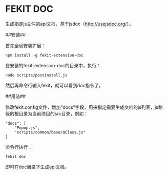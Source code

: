 FEKIT DOC
=====================

生成指定js文件的api文档，基于jsdoc（<http://usejsdoc.org/>）。


##安装##

首先全局安装扩展：

    npm install -g fekit-extension-doc

在安装的fekit-extension-doc的目录中，执行：

    node scripts/postinstall.js

然后再命令行输入fekit，就可以看到doc指令了。


##用法##

修改fekit.config文件，增加"docs"字段，用来指定需要生成文档的js列表，js路径的根目录为当前项目的src目录，例如：

    "docs": [
        "Popup.js",
        "scripts/common/base/QClass.js"
    ]

命令行执行：

    fekit doc

即可在doc目录下生成api文档。

